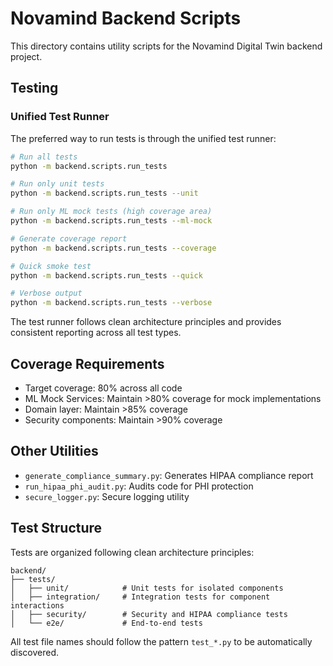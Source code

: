 # Novamind Backend Scripts

This directory contains utility scripts for the Novamind Digital Twin backend project.

## Testing

### Unified Test Runner
The preferred way to run tests is through the unified test runner:

```bash
# Run all tests
python -m backend.scripts.run_tests

# Run only unit tests
python -m backend.scripts.run_tests --unit

# Run only ML mock tests (high coverage area)
python -m backend.scripts.run_tests --ml-mock

# Generate coverage report
python -m backend.scripts.run_tests --coverage

# Quick smoke test
python -m backend.scripts.run_tests --quick

# Verbose output
python -m backend.scripts.run_tests --verbose
```

The test runner follows clean architecture principles and provides consistent reporting across all test types.

## Coverage Requirements

- Target coverage: 80% across all code
- ML Mock Services: Maintain >80% coverage for mock implementations
- Domain layer: Maintain >85% coverage
- Security components: Maintain >90% coverage

## Other Utilities

- `generate_compliance_summary.py`: Generates HIPAA compliance report
- `run_hipaa_phi_audit.py`: Audits code for PHI protection 
- `secure_logger.py`: Secure logging utility

## Test Structure

Tests are organized following clean architecture principles:

```
backend/
├── tests/
│   ├── unit/            # Unit tests for isolated components
│   ├── integration/     # Integration tests for component interactions
│   ├── security/        # Security and HIPAA compliance tests
│   └── e2e/             # End-to-end tests
```

All test file names should follow the pattern `test_*.py` to be automatically discovered.
